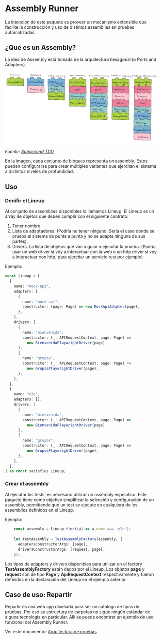 # Assembly Runner

La intención de este paquete es proveer un mecanismo extensible que facilite la construcción y uso de distintos assemblies en pruebas automatizadas.

## ¿Que es un Assembly?

La idea de Assembly está tomada de la arquitectura hexagonal (o Ports and Adapters).

![alt text](assemblies.png "Assemblies")

_Fuente: [Subsecond TDD](https://github.com/subsecondtdd/todo-subsecond)_

En la imagen, cada conjunto de bloques representa un assembly. Estos pueden configurarse para crear múltiples variantes que ejercitan el sistema a distintos niveles de profundidad.

## Uso

### Denifir el Lineup

Al conjunto de assemblies disponibles lo llamamos Lineup. El Lineup es un array de objetos que deben cumplir con el siguiente contrato:

1. Tener nombre
1. Lista de adaptadores. (Podría no tener ninguno. Sería el caso donde se prueba al sistema de punta a punta y no se adapta ninguna de sus partes).
1. Drivers. La lista de objetos que van a guiar o ejecutar la prueba. (Podría usar un web driver si voy a interactuar con la web o un http driver si voy a interactuar con http, para ejercitar un servicio rest por ejemplo)

Ejemplo:

```typescript
const lineup = [
  {
    name: "mock-api",
    adapters: [
      {
        name: "mock-api",
        constructor: (page: Page) => new MockApiAdapter(page),
      },
    ],
    drivers: [
      {
        name: "bienvenida",
        constructor: (_: APIRequestContext, page: Page) =>
          new BienvenidaPlaywrightDriver(page),
      },
      {
        name: "grupos",
        constructor: (_: APIRequestContext, page: Page) =>
          new GruposPlaywrightDriver(page),
      },
    ],
  },
  {
    name: "e2e",
    adapters: [],
    drivers: [
      {
        name: "bienvenida",
        constructor: (_: APIRequestContext, page: Page) =>
          new BienvenidaPlaywrightDriver(page),
      },
      {
        name: "grupos",
        constructor: (_: APIRequestContext, page: Page) =>
          new GruposPlaywrightDriver(page),
      },
    ],
  },
] as const satisfies Lineup;
```

### Crear el assembly

Al ejecutar los tests, es necesario utilizar un assembly específico. Este paquete tiene como objetivo simplificar la selección y configuración de un assembly, permitiendo que un test se ejecute en cualquiera de los assemblies definidos en el Lineup.

Ejemplo:

```typescript
    const assembly = lineup.find((a) => a.name === 'e2e');

    let testAssembly = TestAssemblyFactory(assembly, {
      adaptersConstructorArgs: [page],
      driversConstructorArgs: [request, page],
    });
```

Los tipos de adapters y drivers disponibles para utilizar en el factory **TestAssemblyFactory** están dados por el Lineup. Los objetos **page** y **request** son de tipo **Page** y **ApiRequestContext** respectivamente y fueron definidos en la declaración del Lineup en el ejemplo anterior.


## Caso de uso: Repartir

Repartir es una web app diseñada para ser un catálogo de tipos de pruebas. Por eso su estructura de carpetas no sigue ningún estándar de alguna tecnología en particular. Allí se puede encontrar un ejemplo de uso funcional del Assembly Runner.

Ver este documento: [Arquitectura de pruebas](../../../../../docs/arquitectura-de-pruebas.md)
